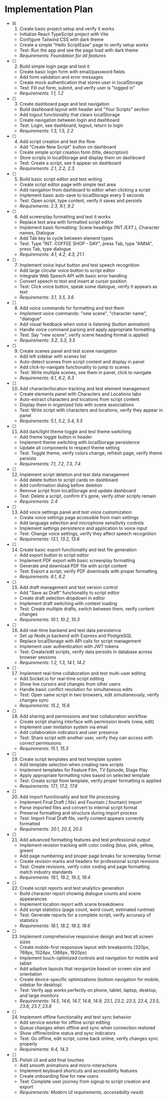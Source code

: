 # Implementation Plan

- [x] 1. Create basic project setup and verify it works





  - Initialize React TypeScript project with Vite
  - Configure Tailwind CSS with dark theme
  - Create a simple "Hello ScriptEase" page to verify setup works
  - Test: Run the app and see the page load with dark theme
  - _Requirements: Foundation for all features_

- [ ] 2. Build simple login page and test it
  - Create basic login form with email/password fields
  - Add form validation and error messages
  - Create mock authentication that stores user in localStorage
  - Test: Fill out form, submit, and verify user is "logged in"
  - _Requirements: 1.1, 1.2_

- [ ] 3. Create dashboard page and test navigation
  - Build dashboard layout with header and "Your Scripts" section
  - Add logout functionality that clears localStorage
  - Create navigation between login and dashboard
  - Test: Login, see dashboard, logout, return to login
  - _Requirements: 1.3, 1.5, 2.2_

- [ ] 4. Add script creation and test the flow
  - Add "Create New Script" button on dashboard
  - Create simple script creation form (title, description)
  - Store scripts in localStorage and display them on dashboard
  - Test: Create a script, see it appear on dashboard
  - _Requirements: 2.1, 2.2, 2.3_

- [ ] 5. Build basic script editor and test writing
  - Create script editor page with simple text area
  - Add navigation from dashboard to editor when clicking a script
  - Implement basic auto-save to localStorage every 5 seconds
  - Test: Open script, type content, verify it saves and persists
  - _Requirements: 2.3, 9.1, 9.2_

- [ ] 6. Add screenplay formatting and test it works
  - Replace text area with formatted script editor
  - Implement basic formatting: Scene headings (INT./EXT.), Character names, Dialogue
  - Add Tab key to cycle between element types
  - Test: Type "INT. COFFEE SHOP - DAY", press Tab, type "ANNA", press Tab, type dialogue
  - _Requirements: 4.1, 4.2, 4.3, 21.1_

- [ ] 7. Implement voice input button and test speech recognition
  - Add large circular voice button to script editor
  - Integrate Web Speech API with basic error handling
  - Convert speech to text and insert at cursor position
  - Test: Click voice button, speak some dialogue, verify it appears as text
  - _Requirements: 3.1, 3.5, 3.6_

- [ ] 8. Add voice commands for formatting and test them
  - Implement voice commands: "new scene", "character name", "dialogue"
  - Add visual feedback when voice is listening (button animation)
  - Handle voice command parsing and apply appropriate formatting
  - Test: Say "new scene", verify scene heading format is applied
  - _Requirements: 3.2, 3.3, 3.5_

- [ ] 9. Create scenes panel and test scene navigation
  - Add left sidebar with scenes list
  - Auto-detect scenes from script content and display in panel
  - Add click-to-navigate functionality to jump to scenes
  - Test: Write multiple scenes, see them in panel, click to navigate
  - _Requirements: 6.1, 6.2, 6.3_

- [ ] 10. Add character/location tracking and test element management
  - Create elements panel with Characters and Locations tabs
  - Auto-extract characters and locations from script content
  - Display them in organized lists with scene associations
  - Test: Write script with characters and locations, verify they appear in panel
  - _Requirements: 5.1, 5.2, 5.4, 5.5_

- [ ] 11. Add dark/light theme toggle and test theme switching
  - Add theme toggle button in header
  - Implement theme switching with localStorage persistence
  - Update all components to respect theme setting
  - Test: Toggle theme, verify colors change, refresh page, verify theme persists
  - _Requirements: 7.1, 7.2, 7.3, 7.4_

- [ ] 12. Implement script deletion and test data management
  - Add delete button to script cards on dashboard
  - Add confirmation dialog before deletion
  - Remove script from localStorage and update dashboard
  - Test: Delete a script, confirm it's gone, verify other scripts remain
  - _Requirements: 2.4_

- [ ] 13. Add voice settings panel and test voice customization
  - Create voice settings page accessible from main settings
  - Add language selection and microphone sensitivity controls
  - Implement settings persistence and application to voice input
  - Test: Change voice settings, verify they affect speech recognition
  - _Requirements: 13.1, 13.2, 13.6_

- [ ] 14. Create basic export functionality and test file generation
  - Add export button to script editor
  - Implement PDF export with basic screenplay formatting
  - Generate and download PDF file with script content
  - Test: Export a script, verify PDF downloads with proper formatting
  - _Requirements: 8.1, 8.2_

- [ ] 15. Add draft management and test version control
  - Add "Save as Draft" functionality to script editor
  - Create draft selection dropdown in editor
  - Implement draft switching with content loading
  - Test: Create multiple drafts, switch between them, verify content changes
  - _Requirements: 10.1, 10.2, 10.3_

- [ ] 16. Add real-time backend and test data persistence
  - Set up Node.js backend with Express and PostgreSQL
  - Replace localStorage with API calls for script management
  - Implement user authentication with JWT tokens
  - Test: Create/edit scripts, verify data persists in database across browser sessions
  - _Requirements: 1.2, 1.3, 14.1, 14.2_

- [ ] 17. Implement real-time collaboration and test multi-user editing
  - Add Socket.io for real-time script editing
  - Show live cursors and changes from other users
  - Handle basic conflict resolution for simultaneous edits
  - Test: Open same script in two browsers, edit simultaneously, verify changes sync
  - _Requirements: 15.2, 15.6_

- [ ] 18. Add sharing and permissions and test collaboration workflow
  - Create script sharing interface with permission levels (view, edit)
  - Implement user invitation system via email
  - Add collaboration indicators and user presence
  - Test: Share script with another user, verify they can access with correct permissions
  - _Requirements: 15.1, 15.3_

- [ ] 19. Create script templates and test template system
  - Add template selection when creating new scripts
  - Implement templates for Feature Film, TV Episode, Stage Play
  - Apply appropriate formatting rules based on selected template
  - Test: Create script from template, verify proper formatting is applied
  - _Requirements: 17.1, 17.2, 17.6_

- [ ] 20. Add import functionality and test file processing
  - Implement Final Draft (.fdx) and Fountain (.fountain) import
  - Parse imported files and convert to internal script format
  - Preserve formatting and structure during import process
  - Test: Import Final Draft file, verify content appears correctly formatted
  - _Requirements: 20.1, 20.3, 20.5_

- [ ] 21. Add advanced formatting features and test professional output
  - Implement revision tracking with color coding (blue, pink, yellow, green)
  - Add page numbering and proper page breaks for screenplay format
  - Create revision marks and headers for professional script revisions
  - Test: Create revisions, verify color coding and page formatting match industry standards
  - _Requirements: 19.1, 19.2, 19.3, 19.4_

- [ ] 22. Create script reports and test analytics generation
  - Build character report showing dialogue counts and scene appearances
  - Implement location report with scene breakdowns
  - Add script statistics (page count, word count, estimated runtime)
  - Test: Generate reports for a complete script, verify accuracy of statistics
  - _Requirements: 18.1, 18.2, 18.3, 18.6_

- [ ] 23. Implement comprehensive responsive design and test all screen sizes
  - Create mobile-first responsive layout with breakpoints (320px, 768px, 1024px, 1366px, 1920px)
  - Implement touch-optimized controls and navigation for mobile and tablet
  - Add adaptive layouts that reorganize based on screen size and orientation
  - Create device-specific optimizations (bottom navigation for mobile, sidebar for desktop)
  - Test: Verify app works perfectly on phone, tablet, laptop, desktop, and large monitors
  - _Requirements: 14.5, 14.6, 14.7, 14.8, 14.9, 23.1, 23.2, 23.3, 23.4, 23.5, 23.6, 23.7, 23.8_

- [ ] 24. Implement offline functionality and test sync behavior
  - Add service worker for offline script editing
  - Queue changes when offline and sync when connection restored
  - Show offline/online status and sync indicators
  - Test: Go offline, edit script, come back online, verify changes sync properly
  - _Requirements: 9.4, 14.3_

- [ ] 25. Polish UI and add final touches
  - Add smooth animations and micro-interactions
  - Implement keyboard shortcuts and accessibility features
  - Create onboarding flow for new users
  - Test: Complete user journey from signup to script creation and export
  - _Requirements: Modern UI requirements, accessibility needs_

